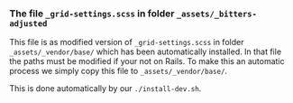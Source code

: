 ### The file `_grid-settings.scss` in folder `_assets/_bitters-adjusted`

This file is as modified version of `_grid-settings.scss` in folder `_assets/_vendor/base/` which has been automatically installed. In that file the paths must be modified if your not on Rails. To make this an automatic process we simply copy this file to `_assets/_vendor/base/`.

This is done automatically by our `./install-dev.sh`.
